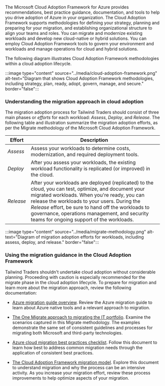 The Microsoft Cloud Adoption Framework for Azure provides recommendations, best practice guidance, documentation, and tools to help you drive adoption of Azure in your organization. The Cloud Adoption Framework supports methodologies for defining your strategy, planning and preparing for your migration, and establishing organizational structure to align your teams and roles. You can migrate and modernize existing workloads and develop new cloud-native or hybrid solutions. You can employ Cloud Adoption Framework tools to govern your environment and workloads and manage operations for cloud and hybrid solutions.

The following diagram illustrates Cloud Adoption Framework methodologies within a cloud adoption lifecycle.

:::image type="content" source="../media/cloud-adoption-framework.png" alt-text="Diagram that shows Cloud Adoption Framework methodologies, including strategy, plan, ready, adopt, govern, manage, and secure." border="false":::

### Understanding the migration approach in cloud adoption

The migration adoption process for Tailwind Traders should consist of three main phases or _efforts_ for each workload: _Assess_, _Deploy_, and _Release_. The following table and illustration summarize the migration adoption efforts, as per the Migrate methodology of the Microsoft Cloud Adoption Framework.

| Effort | Description |
| --- | --- |
| _Assess_ | Assess your workloads to determine costs, modernization, and required deployment tools. |
| _Deploy_ | After you assess your workloads, the existing workload functionality is replicated (or improved) in the cloud. |
| _Release_ | After your workloads are deployed (replicated) to the cloud, you can test, optimize, and document your migrated workloads. When you're ready, you can release the workloads to your users. During the _Release_ effort, be sure to hand off the workloads to governance, operations management, and security teams for ongoing support of the workloads. |

:::image type="content" source="../media/migrate-methodology.png" alt-text="Diagram of migration adoption efforts for workloads, including assess, deploy, and release." border="false":::

### Using the migration guidance in the Cloud Adoption Framework

Tailwind Traders shouldn't undertake cloud adoption without considerable planning. Proceeding with caution is especially recommended for the migrate phase in the cloud adoption lifecycle. To prepare for migration and learn more about the migration approach, review the following documentation:

- [Azure migration guide overview](/azure/cloud-adoption-framework/migrate/azure-migration-guide). Review the Azure migration guide to learn about Azure native tools and a relevant approach to migration.

- [The One Migrate approach to migrating the IT portfolio](/azure/cloud-adoption-framework/scenarios). Examine the scenarios captured in this Migrate methodology. The examples demonstrate the same set of consistent guidelines and processes for migrating both Microsoft and third-party technologies.

- [Azure cloud migration best practices checklist](/azure/cloud-adoption-framework/migrate/azure-best-practices). Follow this document to learn how best to address common migration needs through the application of consistent best practices.

- [The Cloud Adoption Framework migration model](/azure/cloud-adoption-framework/migrate/migration-considerations). Explore this document to understand migration and why the process can be an intensive activity. As you increase your migration effort, review these process improvements to help optimize aspects of your migration.
